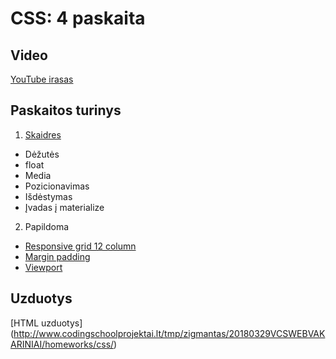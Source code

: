 # CSS: 4 paskaita

## Video

[YouTube irasas](https://youtu.be/pIJQsL_9UuY)

## Paskaitos turinys

1. [Skaidres](https://github.com/zigmantasvcs/20180903VCSWEB/blob/master/skaidres/04_CSS.pdf)

* Dėžutės
* float
* Media
* Pozicionavimas
* Išdėstymas
* Įvadas į materialize

2. Papildoma
* [Responsive grid 12 column](https://www.w3schools.com/css/css_rwd_grid.asp)
* [Margin padding](https://www.sitepoint.com/set-css-margins-padding-cool-layout-tricks/)
* [Viewport](https://www.w3schools.com/css/css_rwd_viewport.asp)

## Uzduotys

[HTML uzduotys] (http://www.codingschoolprojektai.lt/tmp/zigmantas/20180329VCSWEBVAKARINIAI/homeworks/css/)